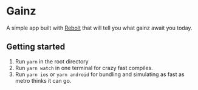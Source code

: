 # Gainz

A simple app built with [Rebolt](https://rebolt.callstack.com/) that will tell you what gainz await you today.

## Getting started
1. Run `yarn` in the root directory
1. Run `yarn watch` in one terminal for crazy fast compiles.
1. Run `yarn ios` or `yarn android` for bundling and simulating as fast as metro thinks it can go.